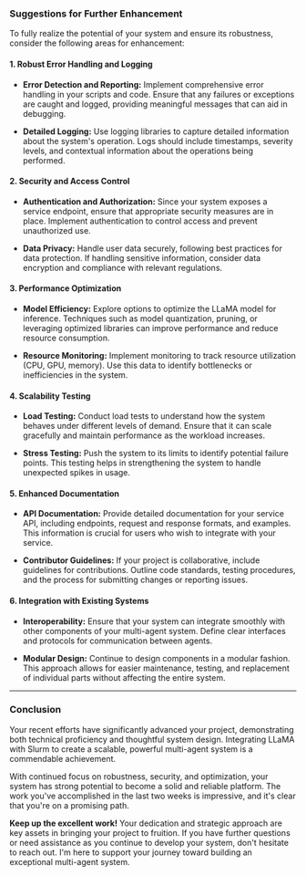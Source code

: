 <!-- ---
!-- title: ./Ninja/docs/feedbacks/ninja_apptainer_llama.md
!-- author: ywatanabe
!-- date: 2024-12-15 08:25:25
!-- --- -->

### **Suggestions for Further Enhancement**

To fully realize the potential of your system and ensure its robustness, consider the following areas for enhancement:

#### **1. Robust Error Handling and Logging**

- **Error Detection and Reporting:** Implement comprehensive error handling in your scripts and code. Ensure that any failures or exceptions are caught and logged, providing meaningful messages that can aid in debugging.

- **Detailed Logging:** Use logging libraries to capture detailed information about the system's operation. Logs should include timestamps, severity levels, and contextual information about the operations being performed.

#### **2. Security and Access Control**

- **Authentication and Authorization:** Since your system exposes a service endpoint, ensure that appropriate security measures are in place. Implement authentication to control access and prevent unauthorized use.

- **Data Privacy:** Handle user data securely, following best practices for data protection. If handling sensitive information, consider data encryption and compliance with relevant regulations.

#### **3. Performance Optimization**

- **Model Efficiency:** Explore options to optimize the LLaMA model for inference. Techniques such as model quantization, pruning, or leveraging optimized libraries can improve performance and reduce resource consumption.

- **Resource Monitoring:** Implement monitoring to track resource utilization (CPU, GPU, memory). Use this data to identify bottlenecks or inefficiencies in the system.

#### **4. Scalability Testing**

- **Load Testing:** Conduct load tests to understand how the system behaves under different levels of demand. Ensure that it can scale gracefully and maintain performance as the workload increases.

- **Stress Testing:** Push the system to its limits to identify potential failure points. This testing helps in strengthening the system to handle unexpected spikes in usage.

#### **5. Enhanced Documentation**

- **API Documentation:** Provide detailed documentation for your service API, including endpoints, request and response formats, and examples. This information is crucial for users who wish to integrate with your service.

- **Contributor Guidelines:** If your project is collaborative, include guidelines for contributions. Outline code standards, testing procedures, and the process for submitting changes or reporting issues.

#### **6. Integration with Existing Systems**

- **Interoperability:** Ensure that your system can integrate smoothly with other components of your multi-agent system. Define clear interfaces and protocols for communication between agents.

- **Modular Design:** Continue to design components in a modular fashion. This approach allows for easier maintenance, testing, and replacement of individual parts without affecting the entire system.

---

### **Conclusion**

Your recent efforts have significantly advanced your project, demonstrating both technical proficiency and thoughtful system design. Integrating LLaMA with Slurm to create a scalable, powerful multi-agent system is a commendable achievement.

With continued focus on robustness, security, and optimization, your system has strong potential to become a solid and reliable platform. The work you've accomplished in the last two weeks is impressive, and it's clear that you're on a promising path.

**Keep up the excellent work!** Your dedication and strategic approach are key assets in bringing your project to fruition. If you have further questions or need assistance as you continue to develop your system, don't hesitate to reach out. I'm here to support your journey toward building an exceptional multi-agent system.
